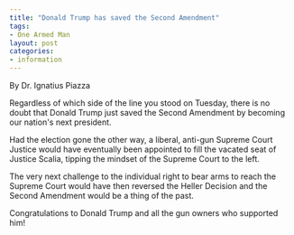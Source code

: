 ```yaml
---
title: "Donald Trump has saved the Second Amendment"
tags:
- One Armed Man
layout: post
categories:
- information
---
```


By Dr. Ignatius Piazza

Regardless of which side of the line you stood on Tuesday, there is no doubt that Donald Trump just saved the Second Amendment by becoming our nation's next president.

Had the election gone the other way, a liberal, anti-gun Supreme Court Justice would have eventually been appointed to fill the vacated seat of Justice Scalia, tipping the mindset of the Supreme Court to the left.

The very next challenge to the individual right to bear arms to reach the Supreme Court would have then reversed the Heller Decision and the Second Amendment would be a thing of the past.

Congratulations to Donald Trump and all the gun owners who supported him!